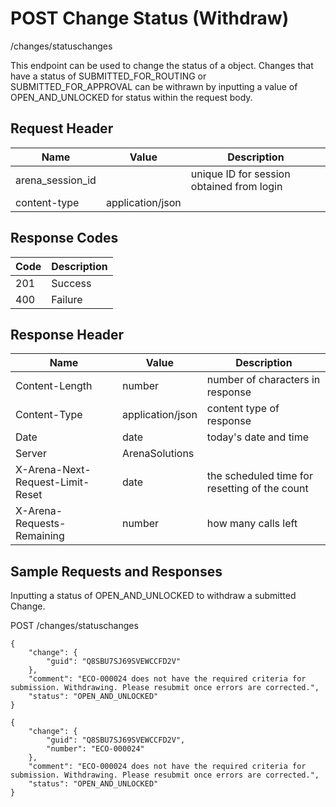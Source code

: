 # POST Change Status (Withdraw)


/changes/statuschanges

This endpoint can be used  to change the status of a  object. Changes that have a status of SUBMITTED_FOR_ROUTING or SUBMITTED_FOR_APPROVAL can be withrawn by inputting a value of OPEN_AND_UNLOCKED for status within the request body.

## Request Header

| Name<br> | Value<br> | Description<br> |
|  --- |  --- |  --- | 
| arena_session_id<br> |   | unique ID for session obtained from login<br> |
| content\-type<br> | application/json<br> |   |

## Response Codes

| Code<br> | Description<br> |
|  --- |  --- | 
| 201<br> | Success<br> |
| 400<br> | Failure<br> |

## Response Header

| Name<br> | Value<br> | Description<br> |
|  --- |  --- |  --- | 
| Content\-Length<br> | number<br> | number of characters in response<br> |
| Content\-Type<br> | application/json<br> | content type of response<br> |
| Date<br> | date<br> | today's date and time<br> |
| Server<br> | ArenaSolutions<br> |   |
| X\-Arena\-Next\-Request\-Limit\-Reset<br> | date<br> | the scheduled time for resetting of the count<br> |
| X\-Arena\-Requests\-Remaining<br> | number<br> | how many calls left<br> |

## Sample Requests and Responses
Inputting a status of OPEN_AND_UNLOCKED to withdraw a submitted Change.



POST /changes/statuschanges



```
{
    "change": {
        "guid": "Q8SBU7SJ69SVEWCCFD2V"
    },
    "comment": "ECO-000024 does not have the required criteria for submission. Withdrawing. Please resubmit once errors are corrected.",
    "status": "OPEN_AND_UNLOCKED"
}
```


```
{
    "change": {
        "guid": "Q8SBU7SJ69SVEWCCFD2V",
        "number": "ECO-000024"
    },
    "comment": "ECO-000024 does not have the required criteria for submission. Withdrawing. Please resubmit once errors are corrected.",
    "status": "OPEN_AND_UNLOCKED"
}
```
